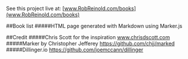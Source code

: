 See this project live at: [www.RobReinold.com/books](www.RobReinold.com/books)

##Book list
#####HTML page generated with Markdown using Marker.js

##Credit
#####Chris Scott for the inspiration www.chrisdscott.com
#####Marker by Christopher Jefferey https://github.com/chjj/marked 
#####Dillinger.io https://github.com/joemccann/dillinger
